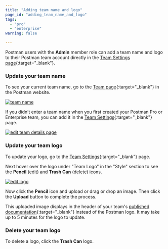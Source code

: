 ```yaml
---
title: "Adding team name and logo"
page_id: "adding_team_name_and_logo"
tags: 
  - "pro"
  - "enterprise"
warning: false

---
```


Postman users with the **Admin** member role can add a team name and logo to their Postman team account directly in the [Team Settings page]({{site.pm.gs}}/dashboard/teams/edit){:target="_blank"}.

### Update your team name

To see your current team name, go to the [Team page]({{site.pm.gs}}/dashboard/teams){:target="_blank"} in the Postman website.

[![team name](https://s3.amazonaws.com/postman-static-getpostman-com/postman-docs/docs-team2.png)](https://s3.amazonaws.com/postman-static-getpostman-com/postman-docs/docs-team2.png)

If you didn’t enter a team name when you first created your Postman Pro or Enterprise team, you can add it in the [Team Settings]({{site.pm.gs}}/dashboard/teams/edit){:target="_blank"} page.

[![edit team details page](https://s3.amazonaws.com/postman-static-getpostman-com/postman-docs/team-settings-plain.png)](https://s3.amazonaws.com/postman-static-getpostman-com/postman-docs/team-settings-plain.png)

### Update your team logo

To update your logo, go to the [Team Settings]({{site.pm.gs}}/dashboard/teams/edit){:target="_blank"} page.

Next hover over the logo under "Team Logo" in the "Style" section to see the **Pencil** (edit) and **Trash Can** (delete) icons.

[![edit logo](https://s3.amazonaws.com/postman-static-getpostman-com/postman-docs/team-logo-edit.png)](https://s3.amazonaws.com/postman-static-getpostman-com/postman-docs/team-logo-edit.png)

Now click the **Pencil** icon and upload or drag or drop an image. Then click the **Upload** button to complete the process.

This uploaded image displays in the header of your team's [published documentation](/docs/postman/api_documentation/publishing_public_docs){:target="_blank"} instead of the Postman logo. It may take up to 5 minutes for the logo to update.

### Delete your team logo

To delete a logo, click the **Trash Can** logo.






